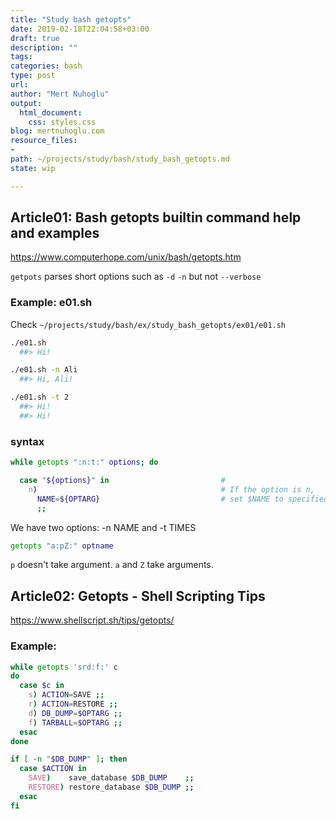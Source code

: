 ```yaml
---
title: "Study bash getopts"
date: 2019-02-18T22:04:58+03:00 
draft: true
description: ""
tags:
categories: bash
type: post
url:
author: "Mert Nuhoglu"
output:
  html_document:
    css: styles.css
blog: mertnuhoglu.com
resource_files:
- 
path: ~/projects/study/bash/study_bash_getopts.md
state: wip

---
```


## Article01: Bash getopts builtin command help and examples

https://www.computerhope.com/unix/bash/getopts.htm

`getpots` parses short options such as `-d` `-n` but not `--verbose`

### Example: e01.sh

Check `~/projects/study/bash/ex/study_bash_getopts/ex01/e01.sh`

``` bash
./e01.sh
  ##> Hi!

./e01.sh -n Ali
  ##> Hi, Ali!

./e01.sh -t 2
  ##> Hi!
  ##> Hi!
``` 

### syntax

``` bash
while getopts ":n:t:" options; do              
``` 

``` bash
  case "${options}" in                         # 
    n)                                         # If the option is n,
      NAME=${OPTARG}                           # set $NAME to specified value.
      ;;
``` 

We have two options: -n NAME and -t TIMES

``` bash
getopts "a:pZ:" optname
``` 

`p` doesn't take argument. `a` and `Z` take arguments.

##  Article02: Getopts - Shell Scripting Tips

https://www.shellscript.sh/tips/getopts/

### Example:

``` bash
while getopts 'srd:f:' c
do
  case $c in
    s) ACTION=SAVE ;;
    r) ACTION=RESTORE ;;
    d) DB_DUMP=$OPTARG ;;
    f) TARBALL=$OPTARG ;;
  esac
done
``` 

``` bash
if [ -n "$DB_DUMP" ]; then
  case $ACTION in
    SAVE)    save_database $DB_DUMP    ;;
    RESTORE) restore_database $DB_DUMP ;;
  esac
fi

``` 

